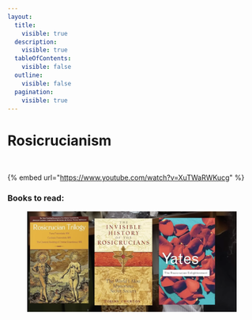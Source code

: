 ```yaml
---
layout:
  title:
    visible: true
  description:
    visible: true
  tableOfContents:
    visible: false
  outline:
    visible: false
  pagination:
    visible: true
---
```


# Rosicrucianism

<figure><img src="../../../../../../.gitbook/assets/pexels-btgl-♡-13609033.jpg" alt="" width="375"><figcaption></figcaption></figure>

{% embed url="https://www.youtube.com/watch?v=XuTWaRWKucg" %}

### Books to read:

<figure><img src="../../../../../../.gitbook/assets/Screenshot 2025-02-02 at 13.40.59.png" alt=""><figcaption></figcaption></figure>
